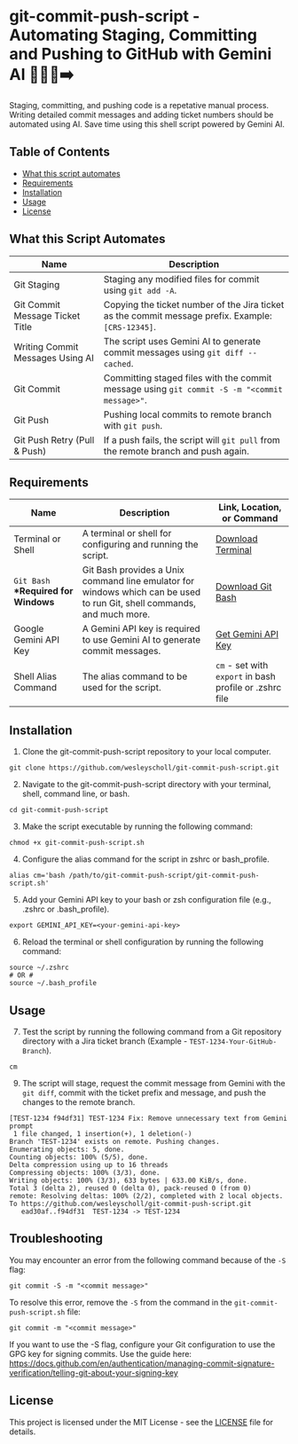 # git-commit-push-script - Automating Staging, Committing and Pushing to GitHub with Gemini AI 👨🏻‍💻➡️

Staging, committing, and pushing code is a repetative manual process. Writing detailed commit messages and adding ticket numbers should be automated using AI. Save time using this shell script powered by Gemini AI.

## Table of Contents

- [What this script automates](#what-this-script-automates)
- [Requirements](#requirements)
- [Installation](#installation)
- [Usage](#usage)
- [License](#license)

## What this Script Automates

| Name                             | Description                                                                                        |
| -------------------------------- | -------------------------------------------------------------------------------------------------- |
| Git Staging                      | Staging any modified files for commit using `git add -A`.                                          |
| Git Commit Message Ticket Title  | Copying the ticket number of the Jira ticket as the commit message prefix. Example: `[CRS-12345]`. |
| Writing Commit Messages Using AI | The script uses Gemini AI to generate commit messages using `git diff --cached`.                   |
| Git Commit                       | Committing staged files with the commit message using `git commit -S -m "<commit message>"`.       |
| Git Push                         | Pushing local commits to remote branch with `git push`.                                            |
| Git Push Retry (Pull & Push)     | If a push fails, the script will `git pull` from the remote branch and push again.                 |

## Requirements

| Name                                  | Description                                                                                                             | Link, Location, or Command                                 |
| ------------------------------------- | ----------------------------------------------------------------------------------------------------------------------- | ---------------------------------------------------------- |
| Terminal or Shell                     | A terminal or shell for configuring and running the script.                                                             | [Download Terminal](https://www.apple.com/macos/terminal/) |
| `Git Bash` **\*Required for Windows** | Git Bash provides a Unix command line emulator for windows which can be used to run Git, shell commands, and much more. | [Download Git Bash](https://gitforwindows.org/)            |
| Google Gemini API Key                 | A Gemini API key is required to use Gemini AI to generate commit messages.                                              | [Get Gemini API Key](https://www.getgemini.ai/)            |
| Shell Alias Command                   | The alias command to be used for the script.                                                                            | `cm` - set with `export` in bash profile or .zshrc file    |


## Installation

1. Clone the git-commit-push-script repository to your local computer.

```shell
git clone https://github.com/wesleyscholl/git-commit-push-script.git
```

2. Navigate to the git-commit-push-script directory with your terminal, shell, command line, or bash.

```shell
cd git-commit-push-script
```

3. Make the script executable by running the following command:

```shell
chmod +x git-commit-push-script.sh
```

4. Configure the alias command for the script in zshrc or bash_profile.

```shell
alias cm='bash /path/to/git-commit-push-script/git-commit-push-script.sh'
```

5. Add your Gemini API key to your bash or zsh configuration file (e.g., .zshrc or .bash_profile).

```shell
export GEMINI_API_KEY=<your-gemini-api-key>
```


6. Reload the terminal or shell configuration by running the following command:

```shell
source ~/.zshrc
# OR #
source ~/.bash_profile
```

## Usage

7. Test the script by running the following command from a Git repository directory with a Jira ticket branch (Example - `TEST-1234-Your-GitHub-Branch`).

```shell
cm
```

9. The script will stage, request the commit message from Gemini with the `git diff`, commit with the ticket prefix and message, and push the changes to the remote branch.

```shell
[TEST-1234 f94df31] TEST-1234 Fix: Remove unnecessary text from Gemini prompt
 1 file changed, 1 insertion(+), 1 deletion(-)
Branch 'TEST-1234' exists on remote. Pushing changes.
Enumerating objects: 5, done.
Counting objects: 100% (5/5), done.
Delta compression using up to 16 threads
Compressing objects: 100% (3/3), done.
Writing objects: 100% (3/3), 633 bytes | 633.00 KiB/s, done.
Total 3 (delta 2), reused 0 (delta 0), pack-reused 0 (from 0)
remote: Resolving deltas: 100% (2/2), completed with 2 local objects.
To https://github.com/wesleyscholl/git-commit-push-script.git
   ead30af..f94df31  TEST-1234 -> TEST-1234
```

## Troubleshooting

You may encounter an error from the following command because of the `-S` flag:

```shell
git commit -S -m "<commit message>"
```

To resolve this error, remove the `-S` from the command in the `git-commit-push-script.sh` file:

```shell
git commit -m "<commit message>"
```

If you want to use the -S flag, configure your Git configuration to use the GPG key for signing commits.
Use the guide here: <https://docs.github.com/en/authentication/managing-commit-signature-verification/telling-git-about-your-signing-key>

## License

This project is licensed under the MIT License - see the [LICENSE](LICENSE) file for details.
